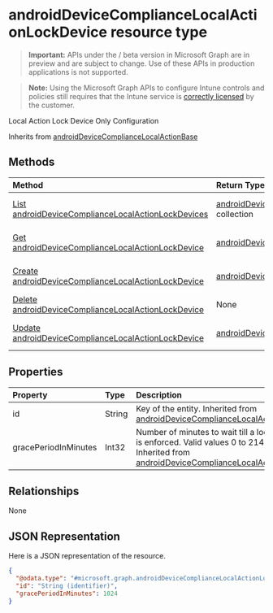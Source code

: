 ﻿# androidDeviceComplianceLocalActionLockDevice resource type

> **Important:** APIs under the / beta version in Microsoft Graph are in preview and are subject to change. Use of these APIs in production applications is not supported.

> **Note:** Using the Microsoft Graph APIs to configure Intune controls and policies still requires that the Intune service is [correctly licensed](https://go.microsoft.com/fwlink/?linkid=839381) by the customer.

Local Action Lock Device Only Configuration

Inherits from [androidDeviceComplianceLocalActionBase](../resources/intune_deviceconfig_androiddevicecompliancelocalactionbase.md)

## Methods
|Method|Return Type|Description|
|:---|:---|:---|
|[List androidDeviceComplianceLocalActionLockDevices](../api/intune_deviceconfig_androiddevicecompliancelocalactionlockdevice_list.md)|[androidDeviceComplianceLocalActionLockDevice](../resources/intune_deviceconfig_androiddevicecompliancelocalactionlockdevice.md) collection|List properties and relationships of the [androidDeviceComplianceLocalActionLockDevice](../resources/intune_deviceconfig_androiddevicecompliancelocalactionlockdevice.md) objects.|
|[Get androidDeviceComplianceLocalActionLockDevice](../api/intune_deviceconfig_androiddevicecompliancelocalactionlockdevice_get.md)|[androidDeviceComplianceLocalActionLockDevice](../resources/intune_deviceconfig_androiddevicecompliancelocalactionlockdevice.md)|Read properties and relationships of the [androidDeviceComplianceLocalActionLockDevice](../resources/intune_deviceconfig_androiddevicecompliancelocalactionlockdevice.md) object.|
|[Create androidDeviceComplianceLocalActionLockDevice](../api/intune_deviceconfig_androiddevicecompliancelocalactionlockdevice_create.md)|[androidDeviceComplianceLocalActionLockDevice](../resources/intune_deviceconfig_androiddevicecompliancelocalactionlockdevice.md)|Create a new [androidDeviceComplianceLocalActionLockDevice](../resources/intune_deviceconfig_androiddevicecompliancelocalactionlockdevice.md) object.|
|[Delete androidDeviceComplianceLocalActionLockDevice](../api/intune_deviceconfig_androiddevicecompliancelocalactionlockdevice_delete.md)|None|Deletes a [androidDeviceComplianceLocalActionLockDevice](../resources/intune_deviceconfig_androiddevicecompliancelocalactionlockdevice.md).|
|[Update androidDeviceComplianceLocalActionLockDevice](../api/intune_deviceconfig_androiddevicecompliancelocalactionlockdevice_update.md)|[androidDeviceComplianceLocalActionLockDevice](../resources/intune_deviceconfig_androiddevicecompliancelocalactionlockdevice.md)|Update the properties of a [androidDeviceComplianceLocalActionLockDevice](../resources/intune_deviceconfig_androiddevicecompliancelocalactionlockdevice.md) object.|

## Properties
|Property|Type|Description|
|:---|:---|:---|
|id|String|Key of the entity. Inherited from [androidDeviceComplianceLocalActionBase](../resources/intune_deviceconfig_androiddevicecompliancelocalactionbase.md)|
|gracePeriodInMinutes|Int32|Number of minutes to wait till a local action is enforced. Valid values 0 to 2147483647 Inherited from [androidDeviceComplianceLocalActionBase](../resources/intune_deviceconfig_androiddevicecompliancelocalactionbase.md)|

## Relationships
None
## JSON Representation
Here is a JSON representation of the resource.
<!-- {
  "blockType": "resource",
  "keyProperty": "id",
  "@odata.type": "microsoft.graph.androidDeviceComplianceLocalActionLockDevice"
}
-->
``` json
{
  "@odata.type": "#microsoft.graph.androidDeviceComplianceLocalActionLockDevice",
  "id": "String (identifier)",
  "gracePeriodInMinutes": 1024
}
```



